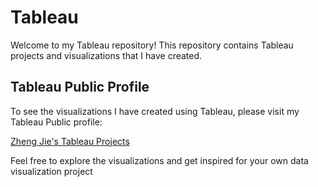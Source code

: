 # Tableau

Welcome to my Tableau repository! This repository contains Tableau projects and visualizations that I have created.

## Tableau Public Profile

To see the visualizations I have created using Tableau, please visit my Tableau Public profile:

[Zheng Jie's Tableau Projects](https://public.tableau.com/app/profile/tan.zheng.jie)

Feel free to explore the visualizations and get inspired for your own data visualization project


